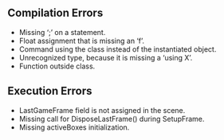 ## Compilation Errors

- Missing ‘;’ on a statement.
- Float assignment that is missing an ‘f’.
- Command using the class instead of the instantiated object.
- Unrecognized type, because it is missing a ‘using X’.
- Function outside class.

## Execution Errors

- LastGameFrame field is not assigned in the scene.
- Missing call for DisposeLastFrame() during SetupFrame.
- Missing activeBoxes initialization.